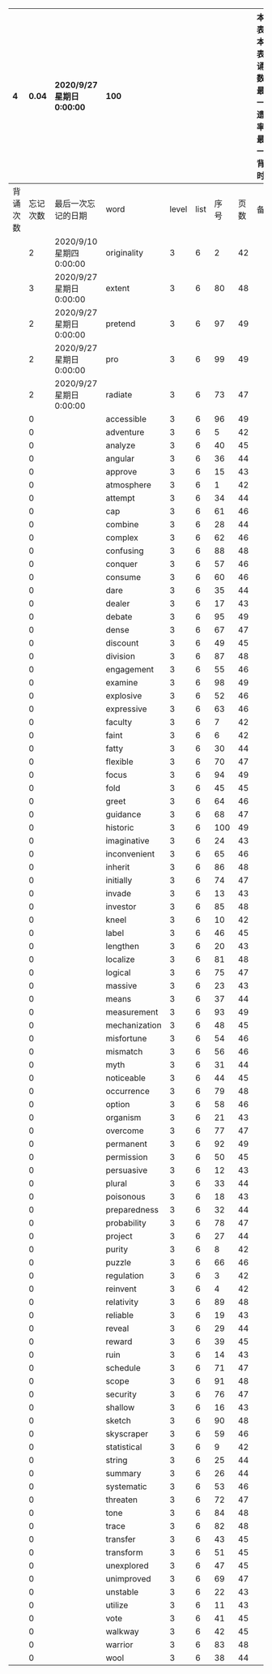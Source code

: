 |4|0.04|2020/9/27 星期日 0:00:00|100|||||本行表示本列表背诵次数，最后一次遗忘率和最后一次背诵时间||
|:--|:--|:--|:--|:--|:--|:--|:--|:--|:--|
|背诵次数|忘记次数|最后一次忘记的日期|word|level|list|序号|页数|备注|助记备注|
||2|2020/9/10 星期四 0:00:00|originality|3|6|2|42|||
||3|2020/9/27 星期日 0:00:00|extent|3|6|80|48|||
||2|2020/9/27 星期日 0:00:00|pretend|3|6|97|49|||
||2|2020/9/27 星期日 0:00:00|pro|3|6|99|49|||
||2|2020/9/27 星期日 0:00:00|radiate|3|6|73|47|||
||0||accessible|3|6|96|49|||
||0||adventure|3|6|5|42|||
||0||analyze|3|6|40|45|||
||0||angular|3|6|36|44|||
||0||approve|3|6|15|43|||
||0||atmosphere|3|6|1|42|||
||0||attempt|3|6|34|44|||
||0||cap|3|6|61|46|||
||0||combine|3|6|28|44|||
||0||complex|3|6|62|46|||
||0||confusing|3|6|88|48|||
||0||conquer|3|6|57|46|||
||0||consume|3|6|60|46|||
||0||dare|3|6|35|44|||
||0||dealer|3|6|17|43|||
||0||debate|3|6|95|49|||
||0||dense|3|6|67|47|||
||0||discount|3|6|49|45|||
||0||division|3|6|87|48|||
||0||engagement|3|6|55|46|||
||0||examine|3|6|98|49|||
||0||explosive|3|6|52|46|||
||0||expressive|3|6|63|46|||
||0||faculty|3|6|7|42|||
||0||faint|3|6|6|42|||
||0||fatty|3|6|30|44|||
||0||flexible|3|6|70|47|||
||0||focus|3|6|94|49|||
||0||fold|3|6|45|45|||
||0||greet|3|6|64|46|||
||0||guidance|3|6|68|47|||
||0||historic|3|6|100|49|||
||0||imaginative|3|6|24|43|||
||0||inconvenient|3|6|65|46|||
||0||inherit|3|6|86|48|||
||0||initially|3|6|74|47|||
||0||invade|3|6|13|43|||
||0||investor|3|6|85|48|||
||0||kneel|3|6|10|42|||
||0||label|3|6|46|45|||
||0||lengthen|3|6|20|43|||
||0||localize|3|6|81|48|||
||0||logical|3|6|75|47|||
||0||massive|3|6|23|43|||
||0||means|3|6|37|44|||
||0||measurement|3|6|93|49|||
||0||mechanization|3|6|48|45|||
||0||misfortune|3|6|54|46|||
||0||mismatch|3|6|56|46|||
||0||myth|3|6|31|44|||
||0||noticeable|3|6|44|45|||
||0||occurrence|3|6|79|48|||
||0||option|3|6|58|46|||
||0||organism|3|6|21|43|||
||0||overcome|3|6|77|47|||
||0||permanent|3|6|92|49|||
||0||permission|3|6|50|45|||
||0||persuasive|3|6|12|43|||
||0||plural|3|6|33|44|||
||0||poisonous|3|6|18|43|||
||0||preparedness|3|6|32|44|||
||0||probability|3|6|78|47|||
||0||project|3|6|27|44|||
||0||purity|3|6|8|42|||
||0||puzzle|3|6|66|46|||
||0||regulation|3|6|3|42|||
||0||reinvent|3|6|4|42|||
||0||relativity|3|6|89|48|||
||0||reliable|3|6|19|43|||
||0||reveal|3|6|29|44|||
||0||reward|3|6|39|45|||
||0||ruin|3|6|14|43|||
||0||schedule|3|6|71|47|||
||0||scope|3|6|91|48|||
||0||security|3|6|76|47|||
||0||shallow|3|6|16|43|||
||0||sketch|3|6|90|48|||
||0||skyscraper|3|6|59|46|||
||0||statistical|3|6|9|42|||
||0||string|3|6|25|44|||
||0||summary|3|6|26|44|||
||0||systematic|3|6|53|46|||
||0||threaten|3|6|72|47|||
||0||tone|3|6|84|48|||
||0||trace|3|6|82|48|||
||0||transfer|3|6|43|45|||
||0||transform|3|6|51|45|||
||0||unexplored|3|6|47|45|||
||0||unimproved|3|6|69|47|||
||0||unstable|3|6|22|43|||
||0||utilize|3|6|11|43|||
||0||vote|3|6|41|45|||
||0||walkway|3|6|42|45|||
||0||warrior|3|6|83|48|||
||0||wool|3|6|38|44|||
